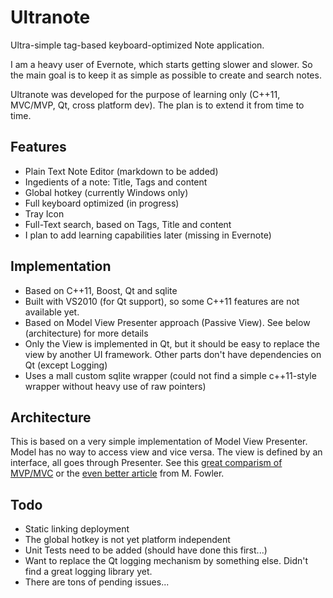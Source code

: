 Ultranote
=========

Ultra-simple tag-based keyboard-optimized Note application.

I am a heavy user of Evernote, which starts getting slower and slower. So the main goal is to keep it as simple as possible to create and search notes.

Ultranote was developed for the purpose of learning only (C++11, MVC/MVP, Qt, cross platform dev). The plan is to extend it from time to time.

Features
---------
* Plain Text Note Editor (markdown to be added)
* Ingedients of a note: Title, Tags and content
* Global hotkey (currently Windows only)
* Full keyboard optimized (in progress)
* Tray Icon
* Full-Text search, based on Tags, Title and content
* I plan to add learning capabilities later (missing in Evernote)


Implementation
--------------
* Based on C++11, Boost, Qt and sqlite
* Built with VS2010 (for Qt support), so some C++11 features are not available yet.
* Based on Model View Presenter approach (Passive View). See below (architecture) for more details
* Only the View is implemented in Qt, but it should be easy to replace the view by another UI framework. Other parts don't have dependencies on Qt (except Logging)
* Uses a mall custom sqlite wrapper (could not find a simple c++11-style wrapper without heavy use of raw pointers)

Architecture
--------------
This is based on a very simple implementation of Model View Presenter.
Model has no way to access view and vice versa. The view is defined by an interface, all goes through Presenter.
See this [great comparism of MVP/MVC](http://aviadezra.blogspot.de/2007/07/twisting-mvp-triad-say-hello-to-mvpc.html) or the [even better article](http://martinfowler.com/eaaDev/uiArchs.html) from M. Fowler.


Todo
---------
* Static linking deployment
* The global hotkey is not yet platform independent
* Unit Tests need to be added (should have done this first...)
* Want to replace the Qt logging mechanism by something else. Didn't find a great logging library yet.
* There are tons of pending issues...


